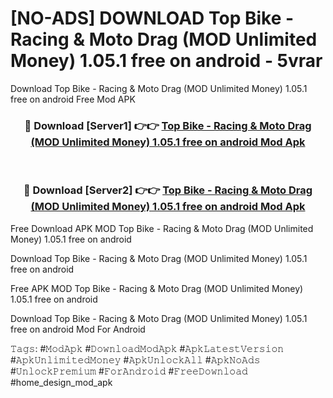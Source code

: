 # [NO-ADS] DOWNLOAD Top Bike - Racing & Moto Drag (MOD Unlimited Money) 1.05.1 free on android - 5vrar
Download Top Bike - Racing & Moto Drag (MOD Unlimited Money) 1.05.1 free on android Free Mod APK

<div align="center">
<h3>🔴 Download [Server1] 👉👉 <a href="https://apk-comot.site?title=Top_Bike_-_Racing_&_Moto_Drag_(MOD_Unlimited_Money)_1.05.1_free_on_android">Top Bike - Racing & Moto Drag (MOD Unlimited Money) 1.05.1 free on android Mod Apk</a></h3><br>

<h3>🔴 Download [Server2] 👉👉 <a href="https://apk-comot.site?title=Top_Bike_-_Racing_&_Moto_Drag_(MOD_Unlimited_Money)_1.05.1_free_on_android">Top Bike - Racing & Moto Drag (MOD Unlimited Money) 1.05.1 free on android Mod Apk</a></h3>
</div>


Free Download APK MOD Top Bike - Racing & Moto Drag (MOD Unlimited Money) 1.05.1 free on android

Download Top Bike - Racing & Moto Drag (MOD Unlimited Money) 1.05.1 free on android 

Free APK MOD Top Bike - Racing & Moto Drag (MOD Unlimited Money) 1.05.1 free on android 

Download Top Bike - Racing & Moto Drag (MOD Unlimited Money) 1.05.1 free on android Mod For Android

𝚃𝚊𝚐𝚜: #𝙼𝚘𝚍𝙰𝚙𝚔 #𝙳𝚘𝚠𝚗𝚕𝚘𝚊𝚍𝙼𝚘𝚍𝙰𝚙𝚔 #𝙰𝚙𝚔𝙻𝚊𝚝𝚎𝚜𝚝𝚅𝚎𝚛𝚜𝚒𝚘𝚗 #𝙰𝚙𝚔𝚄𝚗𝚕𝚒𝚖𝚒𝚝𝚎𝚍𝙼𝚘𝚗𝚎𝚢 #𝙰𝚙𝚔𝚄𝚗𝚕𝚘𝚌𝚔𝙰𝚕𝚕 #𝙰𝚙𝚔𝙽𝚘𝙰𝚍𝚜 #𝚄𝚗𝚕𝚘𝚌𝚔𝙿𝚛𝚎𝚖𝚒𝚞𝚖 #𝙵𝚘𝚛𝙰𝚗𝚍𝚛𝚘𝚒𝚍 #𝙵𝚛𝚎𝚎𝙳𝚘𝚠𝚗𝚕𝚘𝚊𝚍 #home_design_mod_apk